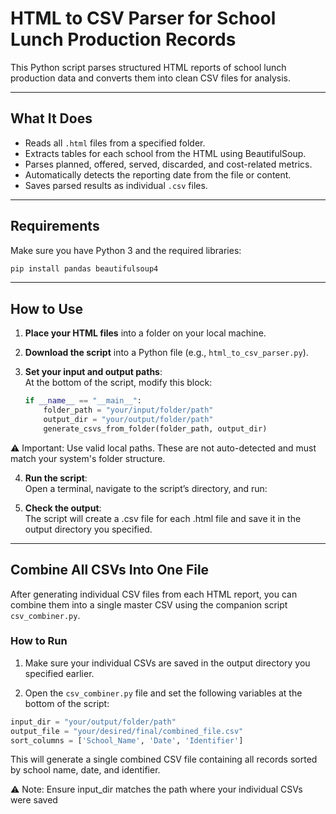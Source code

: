 # HTML to CSV Parser for School Lunch Production Records

This Python script parses structured HTML reports of school lunch production data and converts them into clean CSV files for analysis.

---

## What It Does

- Reads all `.html` files from a specified folder.
- Extracts tables for each school from the HTML using BeautifulSoup.
- Parses planned, offered, served, discarded, and cost-related metrics.
- Automatically detects the reporting date from the file or content.
- Saves parsed results as individual `.csv` files.

---

## Requirements

Make sure you have Python 3 and the required libraries:

```bash
pip install pandas beautifulsoup4
```

---

## How to Use

1. **Place your HTML files** into a folder on your local machine.

2. **Download the script** into a Python file (e.g., `html_to_csv_parser.py`).

3. **Set your input and output paths**:  
   At the bottom of the script, modify this block:

   ```python
   if __name__ == "__main__":
       folder_path = "your/input/folder/path"
       output_dir = "your/output/folder/path"
       generate_csvs_from_folder(folder_path, output_dir)
   
 ⚠️ Important: Use valid local paths. These are not auto-detected and must match your system's folder structure.

4. **Run the script**:  
   Open a terminal, navigate to the script’s directory, and run:

5. **Check the output**:  
   The script will create a .csv file for each .html file and save it in the output directory you specified.


---

## Combine All CSVs Into One File

After generating individual CSV files from each HTML report, you can combine them into a single master CSV using the companion script `csv_combiner.py`.

### How to Run

1. Make sure your individual CSVs are saved in the output directory you specified earlier.

2. Open the `csv_combiner.py` file and set the following variables at the bottom of the script:

```python
input_dir = "your/output/folder/path"
output_file = "your/desired/final/combined_file.csv"
sort_columns = ['School_Name', 'Date', 'Identifier']
```

This will generate a single combined CSV file containing all records sorted by school name, date, and identifier.

⚠️ Note: Ensure input_dir matches the path where your individual CSVs were saved
